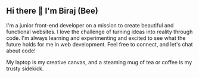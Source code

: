 ## Hi there 👋 I'm Biraj (Bee)

I'm a junior front-end developer on a mission to create beautiful and functional websites. I love the challenge of turning ideas into reality through code. I'm always learning and experimenting and excited to see what the future holds for me in web development. Feel free to connect, and let's chat about code!

 My laptop is my creative canvas, and a steaming mug of tea or coffee is my trusty sidekick.
<!--
**BeeRaaz/BeeRaaz** is a ✨ _special_ ✨ repository because its `README.md` (this file) appears on your GitHub profile.

Here are some ideas to get you started:

- 🔭 I’m currently working on ...
- 🌱 I’m currently learning ...
- 👯 I’m looking to collaborate on ...
- 🤔 I’m looking for help with ...
- 💬 Ask me about ...
- 📫 How to reach me: ...
- 😄 Pronouns: ...
- ⚡ Fun fact: ...
-->
